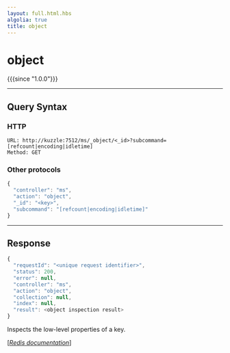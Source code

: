 ```yaml
---
layout: full.html.hbs
algolia: true
title: object
---
```


# object

{{{since "1.0.0"}}}




---

## Query Syntax

### HTTP

```http
URL: http://kuzzle:7512/ms/_object/<_id>?subcommand=[refcount|encoding|idletime]
Method: GET
```

### Other protocols


```js
{
  "controller": "ms",
  "action": "object",
  "_id": "<key>",
  "subcommand": "[refcount|encoding|idletime]"
}
```

---

## Response

```javascript
{
  "requestId": "<unique request identifier>",
  "status": 200,
  "error": null,
  "controller": "ms",
  "action": "object",
  "collection": null,
  "index": null,
  "result": <object inspection result>
}
```

Inspects the low-level properties of a key.

[[_Redis documentation_]](https://redis.io/commands/object)
